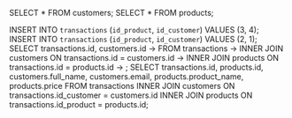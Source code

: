SELECT * FROM customers;
SELECT * FROM products;

INSERT INTO `transactions` (`id_product`, `id_customer`) VALUES (3, 4);
INSERT INTO `transactions` (`id_product`, `id_customer`) VALUES (2, 1);
SELECT transactions.id, customers.id
    -> FROM transactions
    -> INNER JOIN customers ON transactions.id = customers.id
    -> INNER JOIN products ON transactions.id = products.id
    -> ;
SELECT transactions.id, products.id, customers.full_name, customers.email, products.product_name, products.price 
FROM transactions 
INNER JOIN customers ON transactions.id_customer = customers.id 
INNER JOIN products ON transactions.id_product = products.id;